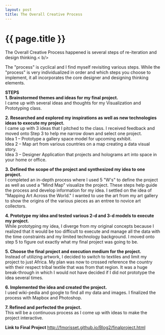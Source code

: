 ```yaml
---
layout: post
title: The Overall Creative Process
---
```


{{ page.title }}
================

<p class="meta">


The Overall Creative Process happened is several steps of re-iteration and design thinking.< b/>

The "process" is cyclical and I find myself revisiting various steps. While the "process" is very individualized in order and which steps you choose to implement, it all incorporates the core designer and designing thinking elements.<br />

<b>STEPS</b><br />
<b>1. Brainstormed themes and ideas for my final project. </b><br />
I came up with several ideas and thoughts for my Visualization and Prototyping class.

<b>2. Researched and explored my inspirations as well as new technologies ideas to execute my project.</b><br /> 
I came up with 3 ideas that I pitched to the class. I received feedback and moved onto Step 3 to help me narrow down and select one project. <br />
        Idea 1 – Prototype a gallery space model for upcoming exhibit. <br />
        Idea 2 – Map art from various countries on a map creating a data visual story. <br />
        Idea 3 – Designer Application that projects and holograms art into space in your home or office.<br />
        
<b>3. Defined the scope of the project and synthesized my idea to one project. </b><br />
        I completed an in-depth process where I used 5 "W's" to define the project as well as  used a "Mind Map" visualize the project. These steps help guide the process and develop information for my idea. I settled on the idea of "Mapping Art Across the World." I wanted to use the art from my art gallery to show the origins of the various pieces as an entree to novice art collectors.<br />

<b>4. Prototype my idea and tested various 2-d and 3-d models to execute my project. </b><br />
        While prototyping my idea, I diverge from my original concepts because I realized that it would be too difficult to execute and manage all the data with the time constraints and my limited technology background. I moved onto step 5 to figure out exactly what my final project was going to be.
        
<b>5. Choose the final project and execution medium for the project. </b><br />
Instead of utilizing artwork, I decided to switch to textiles and limit my project to just Africa. My plan was now to crossed reference the country with their respect tribal textile that was from that region. It was a huge break-through in which I would not have decided if I did not prototype the idea several times.<br />

<b>6. Implemented the idea and created the project. </b><br />
I used wiki-pedia and google to find all my data and images. I finalized the process with Mapbox and Photoshop.
        
<b>7. Refined and perfected the project.</b><br />
        This will be a continuous process as I come up with ideas to make the project interactive. <br />
        
<b> Link to Final Project </b> </b>http://fmorisset.github.io/Blog2/finalproject.html




